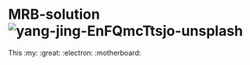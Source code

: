 # MRB-solution![yang-jing-EnFQmcTtsjo-unsplash](https://user-images.githubusercontent.com/31356904/129081513-01e2fba1-d552-4cfd-9fcb-9cc3793a57dd.jpg)
This :my: :great: :electron: :motherboard:
